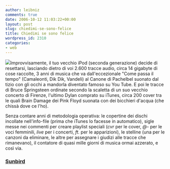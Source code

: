 ```yaml
---
author: leibniz
comments: true
date: 2006-10-12 11:03:22+00:00
layout: post
slug: chiedimi-se-sono-felice
title: Chiedimi se sono felice
wordpress_id: 2310
categories:
- web
---
```


![](http://www.sunbirdtravelcompany.com/blog/ipod.gif)Improvvisamente, il tuo vecchio iPod (seconda generazione) decide di resettarsi, lasciando dietro di voi 2.600 tracce audio, circa 14 gigabyte di cose raccolte, 3 anni di musica che va dall'eccezionale "Come passa il tempo" (Camaleonti, Dik Dik, Vandeli) al Canone di Pachelbel suonato dal tizio con gli occhi a mandorla diventato famoso su You Tube. E poi le tracce di Bruce Springsteen ordinate secondo la scaletta di un suo vecchio concerto di Firenze, l'ultimo Dylan comprato su iTunes, circa 200 cover tra le quali Brain Damage dei Pink Floyd suonata con dei bicchieri d'acqua (che chissà dove ce l'ho).

Senza contare anni di metodologia operativa: le copertine dei dischi incollate nell'info-file (prima che iTunes lo facesse in automatico), sigle messe nei commenti per creare playlist speciali (_cvr_ per le cover, _@-_ per le voci femminili, _live_ per i concerti, _ft._ per le apparizioni), le stelline (una per le canzoni da eliminare, le altre per assegnare i giudizi alle tracce che rimanevano), il contatore di quasi mille giorni di musica ormai azzerato, e così via.

### [Sunbird](http://www.sunbirdtravelcompany.com/blog/ipod.gif)
